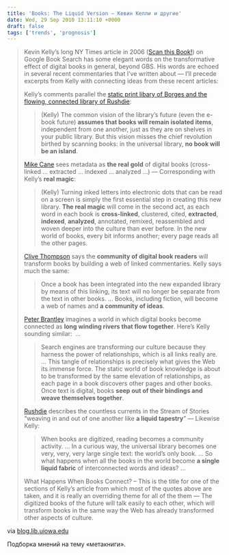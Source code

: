 ```yaml
---
title: 'Books: The Liquid Version — Кевин Келли и другие'
date: Wed, 29 Sep 2010 13:11:10 +0000
draft: false
tags: ['trends', 'prognosis']
---
```


> Kevin Kelly’s long NY Times article in 2006 ([Scan this Book!](http://www.nytimes.com/2006/05/14/magazine/14publishing.html)) on Google Book Search has some elegant words on the transformative effect of digital books in general, beyond GBS. His words are echoed in several recent commentaries that I’ve written about — I’ll precede excerpts from Kelly with connecting ideas from these recent articles:
> 
> Kelly’s comments parallel the [static print libary of Borges and the flowing, connected library of Rushdie](http://blog.lib.uiowa.edu/hardinmd/2009/05/20/rushdies-stream-library-borges-print-library/):
> 
> > (Kelly) The common vision of the library’s future (even the e-book future) **assumes that books will remain isolated items**, independent from one another, just as they are on shelves in your public library. But this vision misses the chief revolution birthed by scanning books: in the universal library, **no book will be an island**.
> 
> [Mike Cane](http://blog.lib.uiowa.edu/hardinmd/2009/07/29/metadata-will-rule-the-world/) sees metadata as **the real gold** of digital books (cross-linked … extracted … indexed … analyzed …) — Corresponding with Kelly’s **real magic**:
> 
> > (Kelly) Turning inked letters into electronic dots that can be read on a screen is simply the first essential step in creating this new library. **The real magic** will come in the second act, as each word in each book is **cross-linked**, clustered, cited, **extracted**, **indexed**, **analyzed**, annotated, remixed, reassembled and woven deeper into the culture than ever before. In the new world of books, every bit informs another; every page reads all the other pages.
> 
> [Clive Thompson](http://blog.lib.uiowa.edu/hardinmd/2009/06/08/digital-books-will-by-transformed-by-their-readers/) says the **community of digital book readers** will transform books by building a web of linked commentaries. Kelly says much the same:
> 
> > Once a book has been integrated into the new expanded library by means of this linking, its text will no longer be separate from the text in other books. … Books, including fiction, will become a web of names and **a community of ideas**.
> 
> [Peter Brantley](http://blog.lib.uiowa.edu/hardinmd/2009/01/30/digital-books-narratives-in-long-winding-streams/) imagines a world in which digital books become connected as **long winding rivers that flow together**. Here’s Kelly sounding similar:  …
> 
> > Search engines are transforming our culture because they harness the power of relationships, which is all links really are. … This tangle of relationships is precisely what gives the Web its immense force. The static world of book knowledge is about to be transformed by the same elevation of relationships, as each page in a book discovers other pages and other books. Once text is digital, books **seep out of their bindings and weave themselves together**.
> 
> [Rushdie](http://blog.lib.uiowa.edu/hardinmd/2009/05/13/did-salman-rushdie-envision-the-web-in-1990/) describes the countless currents in the Stream of Stories “weaving in and out of one another like **a liquid tapestry**” — Likewise Kelly:
> 
> > When books are digitized, reading becomes a community activity. … In a curious way, the universal library becomes one very, very, very large single text: the world’s only book. … So what happens when all the books in the world become **a single liquid fabric** of interconnected words and ideas? …
> 
> What Happens When Books Connect? – This is the title for one of the sections of Kelly’s article from which most of the quotes above are taken, and it is really an overriding theme for all of the them — The digitized books of the future will talk easily to each other, which will transform books in the same way the Web has already transformed other aspects of culture.

via [blog.lib.uiowa.edu](http://blog.lib.uiowa.edu/hardinmd/2009/08/05/books-the-liquid-version-kevin-kelly/)

Подборка мнений на тему «метакниги».